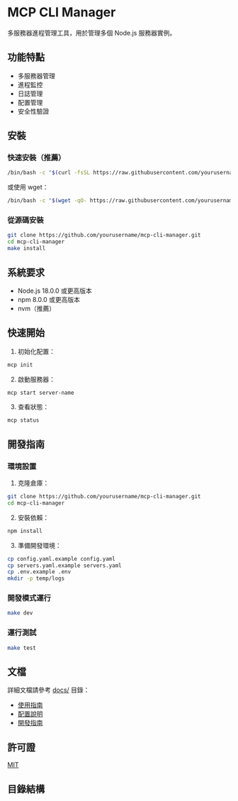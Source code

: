 # MCP CLI Manager

多服務器進程管理工具，用於管理多個 Node.js 服務器實例。

## 功能特點

- 多服務器管理
- 進程監控
- 日誌管理
- 配置管理
- 安全性驗證

## 安裝

### 快速安裝（推薦）

```bash
/bin/bash -c "$(curl -fsSL https://raw.githubusercontent.com/yourusername/mcp-cli-manager/main/scripts/install.sh)"
```

或使用 wget：

```bash
/bin/bash -c "$(wget -qO- https://raw.githubusercontent.com/yourusername/mcp-cli-manager/main/scripts/install.sh)"
```

### 從源碼安裝

```bash
git clone https://github.com/yourusername/mcp-cli-manager.git
cd mcp-cli-manager
make install
```

## 系統要求

- Node.js 18.0.0 或更高版本
- npm 8.0.0 或更高版本
- nvm（推薦）

## 快速開始

1. 初始化配置：
```bash
mcp init
```

2. 啟動服務器：
```bash
mcp start server-name
```

3. 查看狀態：
```bash
mcp status
```

## 開發指南

### 環境設置

1. 克隆倉庫：
```bash
git clone https://github.com/yourusername/mcp-cli-manager.git
cd mcp-cli-manager
```

2. 安裝依賴：
```bash
npm install
```

3. 準備開發環境：
```bash
cp config.yaml.example config.yaml
cp servers.yaml.example servers.yaml
cp .env.example .env
mkdir -p temp/logs
```

### 開發模式運行

```bash
make dev
```

### 運行測試

```bash
make test
```

## 文檔

詳細文檔請參考 [docs/](docs/) 目錄：

- [使用指南](docs/guides/cli.md)
- [配置說明](docs/guides/config.md)
- [開發指南](docs/guides/development.md)

## 許可證

[MIT](LICENSE)

## 目錄結構

```